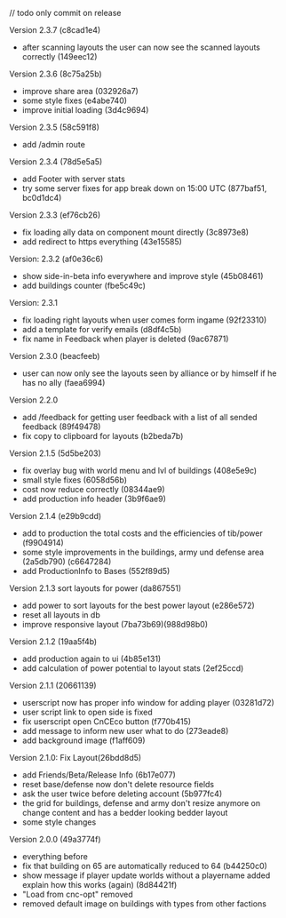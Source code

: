 // todo only commit on release

Version 2.3.7 (c8cad1e4)
- after scanning layouts the user can now see the scanned layouts correctly (149eec12)

Version 2.3.6 (8c75a25b)
- improve share area (032926a7)
- some style fixes (e4abe740)
- improve initial loading (3d4c9694) 
 
Version 2.3.5 (58c591f8)
- add /admin route
 
Version 2.3.4 (78d5e5a5)
- add Footer with server stats
- try some server fixes for app break down on 15:00 UTC (877baf51, bc0d1dc4)

Version 2.3.3 (ef76cb26)
- fix loading ally data on component mount directly (3c8973e8)
- add redirect to https everything (43e15585)

Version: 2.3.2 (af0e36c6)
- show side-in-beta info everywhere and improve style (45b08461)
- add buildings counter (fbe5c49c)

Version: 2.3.1
- fix loading right layouts when user comes form ingame (92f23310)
- add a template for verify emails (d8df4c5b)
- fix name in Feedback when player is deleted (9ac67871)

Version 2.3.0 (beacfeeb)
- user can now only see the layouts seen by alliance or by himself if he has no ally (faea6994)

Version 2.2.0
- add /feedback for getting user feedback with a list of all sended feedback (89f49478)
- fix copy to clipboard for layouts (b2beda7b)

Version 2.1.5 (5d5be203)
- fix overlay bug with world menu and lvl of buildings (408e5e9c)
- small style fixes (6058d56b)
- cost now reduce correctly (08344ae9)
- add production info header (3b9f6ae9)

Version 2.1.4 (e29b9cdd)
- add to production the total costs and the efficiencies of tib/power  (f9904914)
- some style improvements in the buildings, army und defense area (2a5db790) (c6647284)
- add ProductionInfo to Bases (552f89d5)

Version 2.1.3 sort layouts for power (da867551)
- add power to sort layouts for the best power layout (e286e572)
- reset all layouts in db 
- improve responsive layout (7ba73b69)(988d98b0)

Version 2.1.2 (19aa5f4b)
- add production again to ui (4b85e131)
- add calculation of power potential to layout stats (2ef25ccd)

Version 2.1.1 (20661139)
- userscript now has proper info window for adding player (03281d72)
- user script link to open side is fixed
- fix userscript open CnCEco button (f770b415)
- add message to inform new user what to do (273eade8)
- add background image (f1aff609)

Version 2.1.0: Fix Layout(26bdd8d5) 
- add Friends/Beta/Release Info (6b17e077)
- reset base/defense now don't delete resource fields 
- ask the user twice before deleting account (5b977fc4)
- the grid for buildings, defense and army don't resize anymore on change content and has a bedder looking
bedder layout 
- some style changes

Version 2.0.0 (49a3774f)
- everything before
- fix that building on 65 are automatically reduced to 64 (b44250c0)
- show message if player update worlds without a playername added explain how this works (again) (8d84421f)
- "Load from cnc-opt" removed
- removed default image on buildings with types from other factions


